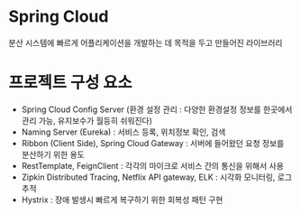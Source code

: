 # Spring Cloud
분산 시스템에 빠르게 어플리케이션을 개발하는 데 목적을 두고 만들어진 라이브러리

# 프로젝트 구성 요소
- Spring Cloud Config Server (환경 설정 관리 : 다양한 환경설정 정보를 한곳에서 관리 가능, 유지보수가 월등히 쉬워진다)
- Naming Server (Eureka) : 서비스 등록, 위치정보 확인, 검색 
- Ribbon (Client Side), Spring Cloud Gateway : 서버에 들어왔던 요청 정보를 분산하기 위한 용도
- RestTemplate, FeignClient : 각각의 마이크로 서비스 간의 통신을 위해서 사용
- Zipkin Distributed Tracing, Netflix API gateway, ELK : 시각화 모니터링, 로그 추적
- Hystrix : 장애 발생시 빠르게 복구하기 위한 회복성 패턴 구현